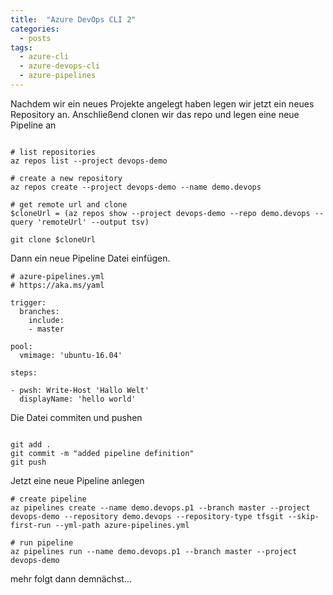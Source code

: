 ```yaml
---
title:  "Azure DevOps CLI 2"
categories:
  - posts
tags:
  - azure-cli
  - azure-devops-cli
  - azure-pipelines
---
```


Nachdem wir ein neues Projekte angelegt haben legen wir jetzt ein neues Repository an.
Anschließend clonen wir das repo und legen eine neue Pipeline an

```

# list repositories
az repos list --project devops-demo

# create a new repository
az repos create --project devops-demo --name demo.devops

# get remote url and clone
$cloneUrl = (az repos show --project devops-demo --repo demo.devops --query 'remoteUrl' --output tsv)

git clone $cloneUrl

```

Dann ein neue Pipeline Datei einfügen.

```
# azure-pipelines.yml
# https://aka.ms/yaml

trigger:
  branches:
    include: 
    - master

pool:
  vmimage: 'ubuntu-16.04'

steps:

- pwsh: Write-Host 'Hallo Welt'
  displayName: 'hello world'

```

Die Datei commiten und pushen

```

git add .
git commit -m "added pipeline definition"
git push

```

Jetzt eine neue Pipeline anlegen

```
# create pipeline
az pipelines create --name demo.devops.p1 --branch master --project devops-demo --repository demo.devops --repository-type tfsgit --skip-first-run --yml-path azure-pipelines.yml

# run pipeline
az pipelines run --name demo.devops.p1 --branch master --project devops-demo

```

mehr folgt dann demnächst...
